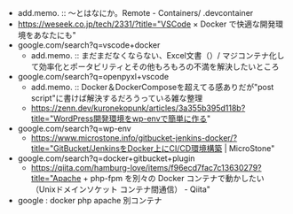
   - add.memo. :: ～とはなにか。Remote - Containers/ .devcontainer
   - https://weseek.co.jp/tech/2331/?title="VSCode × Docker で快適な開発環境をあなたにも"
- google.com/search?q=vscode+docker
   - add.memo. :: まだまだなくならない、Excel文書（）/ マジコンテナ化して効率化とポータビリティとその他もろもろの不満を解決したいところ
- google.com/search?q=openpyxl+vscode
   - add.memo. :: Docker＆DockerComposeを超えてる感ありだが"post script"に書けば解決するだろうっている雑な整理
   - https://zenn.dev/kuronekopunk/articles/3a355b395d118b?title="WordPress開発環境をwp-envで簡単に作る"
- google.com/search?q=wp-env
   - https://www.microstone.info/gitbucket-jenkins-docker/?title="GitBucket/JenkinsをDocker上にCI/CD環境構築 | MicroStone"
- google.com/search?q=docker+gitbucket+plugin
   - https://qiita.com/hamburg-love/items/f96ecd7fac7c13630279?title="Apache + php-fpm を別々の Docker コンテナで動かしたい（Unixドメインソケット コンテナ間通信） - Qiita"
- google : docker php apache 別コンテナ